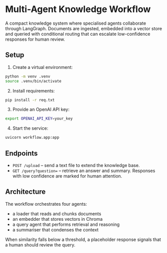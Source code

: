 # Multi-Agent Knowledge Workflow

A compact knowledge system where specialised agents collaborate through LangGraph. Documents are ingested, embedded into a vector store and queried with conditional routing that can escalate low-confidence responses for human review.

## Setup

1. Create a virtual environment:

```bash
python -m venv .venv
source .venv/bin/activate
```

2. Install requirements:

```bash
pip install -r req.txt
```

3. Provide an OpenAI API key:

```bash
export OPENAI_API_KEY=your_key
```

4. Start the service:

```bash
uvicorn workflow.app:app
```

## Endpoints

- `POST /upload` – send a text file to extend the knowledge base.
- `GET /query?question=` – retrieve an answer and summary. Responses with low confidence are marked for human attention.

## Architecture

The workflow orchestrates four agents:

- a loader that reads and chunks documents
- an embedder that stores vectors in Chroma
- a query agent that performs retrieval and reasoning
- a summariser that condenses the context

When similarity falls below a threshold, a placeholder response signals that a human should review the query.
